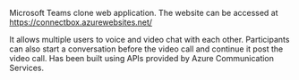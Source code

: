 Microsoft Teams clone web application.
The website can be accessed at https://connectbox.azurewebsites.net/

It allows multiple users to voice and video chat with each other. Participants can also start a conversation before the video call and continue it post the video call.
Has been built using APIs provided by Azure Communication Services.
